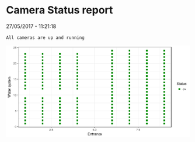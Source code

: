 Camera Status report
================
27/05/2017 - 11:21:18

    All cameras are up and running

![](camreport_files/figure-markdown_github/unnamed-chunk-2-1.png)
